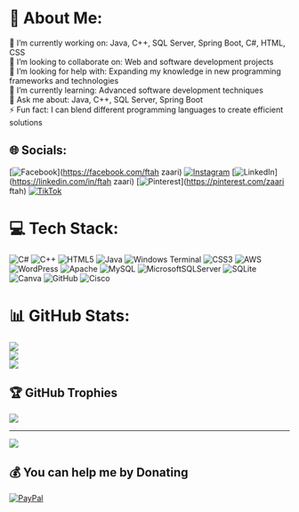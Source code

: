 # 💫 About Me:
🔭 I’m currently working on: Java, C++, SQL Server, Spring Boot, C#, HTML, CSS<br>👯 I’m looking to collaborate on: Web and software development projects<br>🤝 I’m looking for help with: Expanding my knowledge in new programming frameworks and technologies<br>🌱 I’m currently learning: Advanced software development techniques<br>💬 Ask me about: Java, C++, SQL Server, Spring Boot<br>⚡ Fun fact: I can blend different programming languages to create efficient solutions


## 🌐 Socials:
[![Facebook](https://img.shields.io/badge/Facebook-%231877F2.svg?logo=Facebook&logoColor=white)](https://facebook.com/ftah zaari) [![Instagram](https://img.shields.io/badge/Instagram-%23E4405F.svg?logo=Instagram&logoColor=white)](https://instagram.com/ftah.zaari) [![LinkedIn](https://img.shields.io/badge/LinkedIn-%230077B5.svg?logo=linkedin&logoColor=white)](https://linkedin.com/in/ftah zaari) [![Pinterest](https://img.shields.io/badge/Pinterest-%23E60023.svg?logo=Pinterest&logoColor=white)](https://pinterest.com/zaari ftah) [![TikTok](https://img.shields.io/badge/TikTok-%23000000.svg?logo=TikTok&logoColor=white)](https://tiktok.com/@ftahzaari) 

# 💻 Tech Stack:
![C#](https://img.shields.io/badge/c%23-%23239120.svg?style=for-the-badge&logo=csharp&logoColor=white) ![C++](https://img.shields.io/badge/c++-%2300599C.svg?style=for-the-badge&logo=c%2B%2B&logoColor=white) ![HTML5](https://img.shields.io/badge/html5-%23E34F26.svg?style=for-the-badge&logo=html5&logoColor=white) ![Java](https://img.shields.io/badge/java-%23ED8B00.svg?style=for-the-badge&logo=openjdk&logoColor=white) ![Windows Terminal](https://img.shields.io/badge/Windows%20Terminal-%234D4D4D.svg?style=for-the-badge&logo=windows-terminal&logoColor=white) ![CSS3](https://img.shields.io/badge/css3-%231572B6.svg?style=for-the-badge&logo=css3&logoColor=white) ![AWS](https://img.shields.io/badge/AWS-%23FF9900.svg?style=for-the-badge&logo=amazon-aws&logoColor=white) ![WordPress](https://img.shields.io/badge/WordPress-%23117AC9.svg?style=for-the-badge&logo=WordPress&logoColor=white) ![Apache](https://img.shields.io/badge/apache-%23D42029.svg?style=for-the-badge&logo=apache&logoColor=white) ![MySQL](https://img.shields.io/badge/mysql-4479A1.svg?style=for-the-badge&logo=mysql&logoColor=white) ![MicrosoftSQLServer](https://img.shields.io/badge/Microsoft%20SQL%20Server-CC2927?style=for-the-badge&logo=microsoft%20sql%20server&logoColor=white) ![SQLite](https://img.shields.io/badge/sqlite-%2307405e.svg?style=for-the-badge&logo=sqlite&logoColor=white) ![Canva](https://img.shields.io/badge/Canva-%2300C4CC.svg?style=for-the-badge&logo=Canva&logoColor=white) ![GitHub](https://img.shields.io/badge/github-%23121011.svg?style=for-the-badge&logo=github&logoColor=white) ![Cisco](https://img.shields.io/badge/cisco-%23049fd9.svg?style=for-the-badge&logo=cisco&logoColor=black)
# 📊 GitHub Stats:
![](https://github-readme-stats.vercel.app/api?username=abdolF&theme=shadow_blue&hide_border=false&include_all_commits=true&count_private=true)<br/>
![](https://github-readme-streak-stats.herokuapp.com/?user=abdolF&theme=shadow_blue&hide_border=false)<br/>
![](https://github-readme-stats.vercel.app/api/top-langs/?username=abdolF&theme=shadow_blue&hide_border=false&include_all_commits=true&count_private=true&layout=compact)

## 🏆 GitHub Trophies
![](https://github-profile-trophy.vercel.app/?username=abdolF&theme=radical&no-frame=false&no-bg=true&margin-w=4)

---
[![](https://visitcount.itsvg.in/api?id=abdolF&icon=0&color=1)](https://visitcount.itsvg.in)

  ## 💰 You can help me by Donating
  [![PayPal](https://img.shields.io/badge/PayPal-00457C?style=for-the-badge&logo=paypal&logoColor=white)](https://paypal.me/aitkhihaddou) 

  
<!-- Proudly created with GPRM ( https://gprm.itsvg.in ) -->
